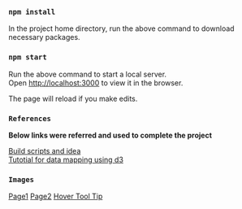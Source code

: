 ### `npm install`

In the project home directory, run the above command to download necessary packages.

### `npm start`

Run the above command to start a local server.<br>
Open [http://localhost:3000](http://localhost:3000) to view it in the browser.

The page will reload if you make edits.<br>

### `References`

**Below links were referred and used to complete the project**

[Build scripts and idea](https://dev.to/webdevraj/how-to-create-a-choropleth-map-or-geographic-heatmap-in-react-23bm)<br>
[Tutotial for data mapping using d3](https://data-map-d3.readthedocs.io/en/latest/)


### `Images`

[Page1](./images/Page1.png)
[Page2](./images/Page2.png)
[Hover Tool Tip](./images/onHover.png)
